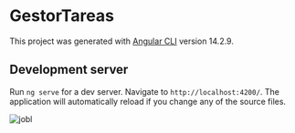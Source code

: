 # GestorTareas

This project was generated with [Angular CLI](https://github.com/angular/angular-cli) version 14.2.9.

## Development server

Run `ng serve` for a dev server. Navigate to `http://localhost:4200/`. The application will automatically reload if you change any of the source files.

![jobl](https://github.com/Keinlinks/Gestor-tareas/assets/121351527/185925be-9710-40aa-89f7-f2ada5f0e62f)
